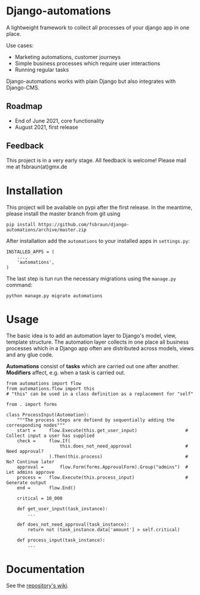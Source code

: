 # Django-automations

A lightweight framework to collect all processes of your django app in one place.

Use cases:

* Marketing automations, customer journeys
* Simple business processes which require user interactions
* Running regular tasks

Django-automations works with plain Django but also integrates with Django-CMS.

## Roadmap

* End of June 2021, core functionality
* August 2021, first release

## Feedback

This project is in a very early stage. All feedback is welcome! Please mail me at fsbraun(at)gmx.de

# Installation

This project will be available on pypi after the first release. In the meantime, please install the master branch from
git using

    pip install https://github.com/fsbraun/django-automations/archive/master.zip

After installation add the `automations` to your installed apps in `settings.py`:

    INSTALLED_APPS = (
        ...,
        'automations',
    )

The last step is tun run the necessary migrations using the `manage.py` command:

    python manage.py migrate automations


# Usage

The basic idea is to add an automation layer to Django's model, view, template structure. The automation layer collects
in one place all business processes which in a Django app often are distributed across models, views and any glue code.

**Automations** consist of **tasks** which are carried out one after another. **Modifiers** affect, e.g. when a task is
carried out.

    from automations import flow
    from automations.flow import this  
    # "this" can be used in a class definition as a replacement for "self"

    from . import forms

    class ProcessInput(Automation):
        """The process steps are defiend by sequentially adding the corresponding nodes"""
        start =     flow.Execute(this.get_user_input)                  # Collect input a user has supplied
        check =     flow.If(
                        this.does_not_need_approval                    # Need approval?
                    ).Then(this.process)                               # No? Continue later
        approval =      flow.Form(forms.ApprovalForm).Group("admins")  # Let admins approve
        process =   flow.Execute(this.process_input)                   # Generate output
        end =       flow.End()

        critical = 10_000
    
        def get_user_input(task_instance):
            ...

        def does_not_need_approval(task_instance):
            return not (task_instance.data['amount'] > self.critical)

        def process_input(task_instance):
            ...

# Documentation

See the [repository's wiki](https://github.com/fsbraun/django-automations/wiki).
